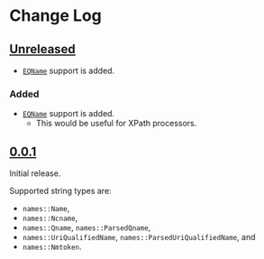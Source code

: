 # Change Log

## [Unreleased]

* [`EQName`](https://www.w3.org/TR/2017/REC-xpath-31-20170321/#doc-xpath31-EQName)
  support is added.

### Added
* [`EQName`](https://www.w3.org/TR/2017/REC-xpath-31-20170321/#doc-xpath31-EQName)
  support is added.
    + This would be useful for XPath processors.

## [0.0.1]

Initial release.

Supported string types are:

* `names::Name`,
* `names::Ncname`,
* `names::Qname`, `names::ParsedQname`,
* `names::UriQualifiedName`, `names::ParsedUriQualifiedName`, and
* `names::Nmtoken`.

[Unreleased]: <https://gitlab.com/lo48576/xml-string/-/compare/v0.0.1...develop>
[0.0.1]: <https://gitlab.com/lo48576/xml-string/-/releases/v0.0.1>

